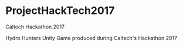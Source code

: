 # ProjectHackTech2017
Caltech Hackathon 2017


Hydro Hunters Unity Game produced during Caltech's Hackathon 2017
